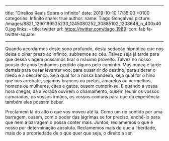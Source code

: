 ----

title:  "Direitos Reais Sobre o infinito"
date:   2019-10-10 17:35:00 +0100
categories: Infinito
share: true
author:
  name: Tiago Gonçalves
  picture: /images/8821_1290189535233_1245080252_30885102_1208648_n_400x400.jpg
  links:
    - title: twitter
      url: https://twitter.com/tiago_1989
      icon: fab fa-twitter-square

---


Quando acordarmos deste sono profundo, desta sedação hipnótica que nos deixa o olhar preso ao infinito, subiremos ao céu.
Talvez seja já tarde para que dessa viagem possamos tirar o máximo proveito. Talvez no nosso pousio de anos tenhamos perdido alguns pelo caminho. Mas nunca é tarde demais para ousar levantar voo, para ousar rir do destino, para siderar o medo e a descrença. Seja qual for a nossa bandeira, seja qual for o hino que nos arrebate, sejamos brancos ou pretos, amarelos ou vermelhos, homens ou mulheres, cães e gatos; ousem cumprir-se. E quando a vossa hora chegar, da alvorada ouvirem o chamamento, ousem reunir os vossos camaradas, os vossos irmãos, os vossos comuns para que da experiência também eles possam beber.

Proclamem lá do alto o que vos moveu até lá. Como um rio contido por uma barragem, ousem, com o poder das lágrimas se for preciso, enchê-lo para que nem a barragem o possa conter mais. Juntos, reclamemos o que é nosso por determinação absoluta. Reclamemos mais do que a liberdade, mais do a propriedade de o que quer que seja, o direito a ser.
